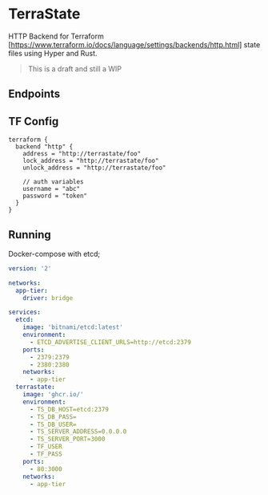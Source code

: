# TerraState

HTTP Backend for Terraform [https://www.terraform.io/docs/language/settings/backends/http.html] state files using Hyper and Rust.

> This is a draft and still a WIP

## Endpoints


## TF Config

```hcl
terraform {
  backend "http" {
    address = "http://terrastate/foo"
    lock_address = "http://terrastate/foo"
    unlock_address = "http://terrastate/foo"

    // auth variables
    username = "abc"
    password = "token"
  }
}
```

## Running

Docker-compose with etcd;

```yaml
version: '2'

networks:
  app-tier:
    driver: bridge

services:
  etcd:
    image: 'bitnami/etcd:latest'
    environment:
      - ETCD_ADVERTISE_CLIENT_URLS=http://etcd:2379
    ports:
      - 2379:2379
      - 2380:2380
    networks:
      - app-tier
  terrastate:
    image: 'ghcr.io/'
    environment:
      - TS_DB_HOST=etcd:2379
      - TS_DB_PASS=
      - TS_DB_USER=
      - TS_SERVER_ADDRESS=0.0.0.0
      - TS_SERVER_PORT=3000
      - TF_USER
      - TF_PASS
    ports:
      - 80:3000
    networks:
      - app-tier
```

